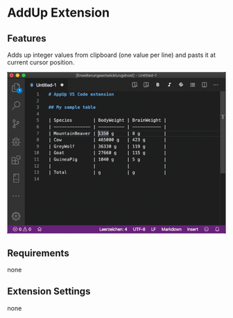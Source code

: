 # AddUp Extension

## Features

Adds up integer values from clipboard (one value per line) and pasts it at current cursor position.

![example](addup_example.gif)

## Requirements

none

## Extension Settings

none
